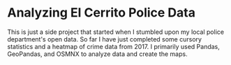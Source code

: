 # Analyzing El Cerrito Police Data
This is just a side project that started when I stumbled upon my local police department's open data. 
So far I have just completed some cursory statistics and a heatmap of crime data from 2017. I primarily
used Pandas, GeoPandas, and OSMNX to analyze data and create the maps.
